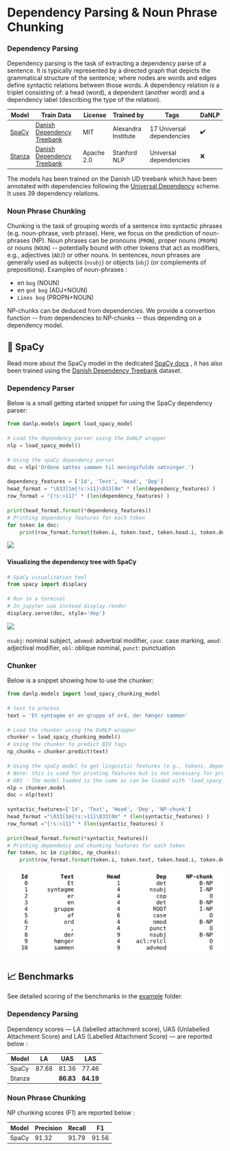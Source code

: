 Dependency Parsing & Noun Phrase Chunking
=========================================

### Dependency Parsing

Dependency parsing is the task of extracting a dependency parse of a sentence. 
It is typically represented by a directed graph that depicts the grammatical structure of the sentence; where nodes are words and edges define syntactic relations between those words. 
A dependency relation is a triplet consisting of: a head (word), a dependent (another word) and a dependency label (describing the type of the relation).


| Model | Train Data | License | Trained by | Tags | DaNLP |
|-------|-------|-------|-------|-------|-------|
| [SpaCy](https://github.com/alexandrainst/danlp/blob/master/docs/models/dependency.md#spacy) | [Danish Dependency Treebank](<https://github.com/alexandrainst/danlp/blob/master/docs/datasets.md#danish-dependency-treebank-dane>) | MIT | Alexandra Institute | 17  Universal dependencies | ✔️ |
| [Stanza](https://stanfordnlp.github.io/stanza/) | [Danish Dependency Treebank](<https://github.com/alexandrainst/danlp/blob/master/docs/datasets.md#danish-dependency-treebank-dane>) | Apache 2.0 | Stanford NLP | Universal dependencies | ❌ |


The models has been trained on the Danish UD treebank which have been annotated with dependencies following the [Universal Dependency](https://universaldependencies.org/u/dep/index.html) scheme.
It uses 39 dependency relations.

### Noun Phrase Chunking

Chunking is the task of grouping words of a sentence into syntactic phrases (e.g. noun-phrase, verb phrase). 
Here, we focus on the prediction of noun-phrases (NP). Noun phrases can be pronouns (`PRON`), proper nouns (`PROPN`) or nouns (`NOUN`)  -- potentially bound with other tokens that act as modifiers, e.g., adjectives (`ADJ`) or other nouns. 
In sentences, noun phrases are generally used as subjects (`nsubj`) or objects (`obj`) (or complements of prepositions).
Examples of noun-phrases :
 * en `bog` (NOUN)
 * en `god bog` (ADJ+NOUN)
 * `Lines bog` (PROPN+NOUN)

NP-chunks can be deduced from dependencies. 
We provide a convertion function -- from dependencies to NP-chunks -- thus depending on a dependency model.



## 🔧 SpaCy

Read more about the SpaCy model in the dedicated [SpaCy docs](<https://github.com/alexandrainst/danlp/blob/master/docs/spacy.md>) , it has also been trained using the [Danish Dependency Treebank](<https://github.com/alexandrainst/danlp/blob/master/docs/datasets.md#danish-dependency-treebank-dane>) dataset. 

### Dependency Parser

Below is a small getting started snippet for using the SpaCy dependency parser:

```python
from danlp.models import load_spacy_model

# Load the dependency parser using the DaNLP wrapper
nlp = load_spacy_model()

# Using the spaCy dependency parser
doc = nlp('Ordene sættes sammen til meningsfulde sætninger.')

dependency_features = ['Id', 'Text', 'Head', 'Dep']
head_format = "\033[1m{!s:>11}\033[0m" * (len(dependency_features) )
row_format = "{!s:>11}" * (len(dependency_features) )

print(head_format.format(*dependency_features))
# Printing dependency features for each token 
for token in doc:
    print(row_format.format(token.i, token.text, token.head.i, token.dep_))
```

![](../imgs/dep_features.png)


#### Visualizing the dependency tree with SpaCy

```python
# SpaCy visualization tool
from spacy import displacy

# Run in a terminal 
# In jupyter use instead display.render 
displacy.serve(doc, style='dep')
```


![](../imgs/dep_example.png)


`nsubj`: nominal subject, 
`advmod`: adverbial modifier, 
`case`: case marking, 
`amod`: adjectival modifier, 
`obl`: oblique nominal, 
`punct`: punctuation


### Chunker 

Below is a snippet showing how to use the chunker: 

```python
from danlp.models import load_spacy_chunking_model

# text to process
text = 'Et syntagme er en gruppe af ord, der hænger sammen'

# Load the chunker using the DaNLP wrapper
chunker = load_spacy_chunking_model()
# Using the chunker to predict BIO tags
np_chunks = chunker.predict(text)

# Using the spaCy model to get linguistic features (e.g., tokens, dependencies) 
# Note: this is used for printing features but is not necessary for processing the chunking task 
# OBS - The model loaded is the same as can be loaded with 'load_spacy_model()'  
nlp = chunker.model
doc = nlp(text)

syntactic_features=['Id', 'Text', 'Head', 'Dep', 'NP-chunk']
head_format ="\033[1m{!s:>11}\033[0m" * (len(syntactic_features) )
row_format ="{!s:>11}" * (len(syntactic_features) )

print(head_format.format(*syntactic_features))
# Printing dependency and chunking features for each token 
for token, nc in zip(doc, np_chunks):
    print(row_format.format(token.i, token.text, token.head.i, token.dep_, nc))
```

![](../imgs/chunk_features.png)

## 📈 Benchmarks

See detailed scoring of the benchmarks in the [example](<https://github.com/alexandrainst/danlp/tree/master/examples>) folder.

### Dependency Parsing

Dependency scores — LA (labelled attachment score), UAS (Unlabelled Attachment Score) and LAS (Labelled Attachment Score) — are reported below :

| Model | LA    | UAS   | LAS   |
|-------|-------|-------|-------|
| SpaCy | 87.68 | 81.36 | 77.46 |
| Stanza |      | **86.83** | **84.19** |

### Noun Phrase Chunking

NP chunking scores (F1) are reported below :

| Model | Precision | Recall | F1    |
|-------|-----------|--------|-------|
| SpaCy | 91.32     | 91.79  | 91.56 |


